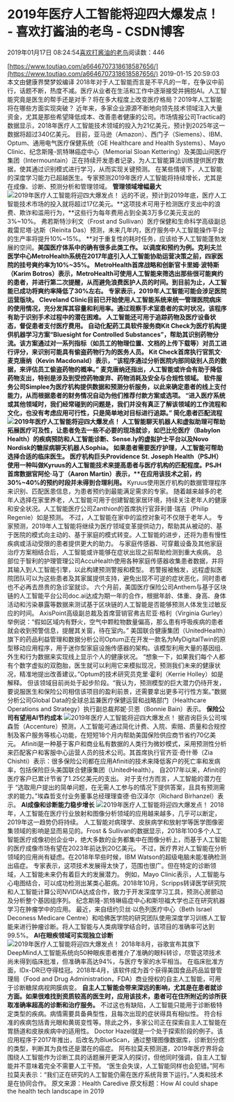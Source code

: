 
# 2019年医疗人工智能将迎四大爆发点！ - 喜欢打酱油的老鸟 - CSDN博客


2019年01月17日 08:24:54[喜欢打酱油的老鸟](https://me.csdn.net/weixin_42137700)阅读数：446


[https://www.toutiao.com/a6646707318618587656/](https://www.toutiao.com/a6646707318618587656/)
2019-01-15 20:59:03
本文由健康界樊梦姣编译
2018年对于人工智能而言是不平凡的一年，在争议中前行，话题不断，热度不减。医疗从业者在生活和工作中逐渐接受并拥抱AI。人工智能究竟是医生的帮手还是对手？将在多大程度上改变医疗格局？2019年人工智能将在哪些方面实现突破？
近年来，多家企业源源不断地向领先技术领域注入大量资金，尤其是那些希望降低成本、改善患者健康的公司。市场情报公司Tractica的数据显示，2018年医疗人工智能技术领域的投入为21亿美元，预计到2025年这一数据将超过340亿美元。
目前，亚马逊（Amazon）、西门子（Siemens）、IBM、Optum、通用电气医疗保健系统（GE Healthcare and Health Systems）、Mayo Clinic、纪念斯隆-凯特琳癌症中心（Memorial Sloan Kettering）及美国山间医疗集团（Intermountain）正在持续开发患者记录，为人工智能算法训练提供医疗数据，使其通过识别模式进行学习，从而实现关键预测。
在某些情境下，人工智能的深度学习能力已超越医生。专家预测2019年医疗人工智能将持续增长，尤其是在成像、诊断、预测分析和管理领域。
**管理领域增幅最大**
![2019年医疗人工智能将迎四大爆发点！](http://p1.pstatp.com/large/pgc-image/50604d37cf1848a39b75b8dcd84f90b5)
远的不说，预计到2019年底，医疗人工智能技术市场的投入就将超过17亿美元。**这项技术可用于检测医疗支出中的浪费、欺诈和滥用行为，**这些行为每年费用占到全美3万多亿美元支出的3%~10%。
弗若斯特沙利文（Frost and Sullivan）医疗保健和生命科学高级副总裁雷尼塔·达斯（Reinita Das）预测，未来几年内，医疗服务中人工智能操作平台的生产率将提升10%~15%。
**对于重复性的耗时任务，应该给予人工智能蓬勃发展的空间。**美国医疗体系中的确有很多此类工作。
以调度和预约为例。克利夫兰医学中心MetroHealth系统在2017年底引入人工智能协助运营决策之前，四家医院的挂号爽约率为10%~35%。
MetroHealth首席战略和创新官卡里姆·波特斯（Karim Botros）表示，MetroHealth可使用人工智能来筛选出那些很可能爽约的患者，并进行第二次提醒，从而避免浪费医护人员的时间。**到目前为止，人工智能已成功将爽约率降低了30%左右。**
专家表示，2019年人工智能可能会涉足医院运营版块。
Cleveland Clinic目前已开始使用人工智能系统来统一管理医院病床的使用情况，充分发挥其容量和利用率。通过观察手术室患者的实时状况，该程序有助于识别手术过程中的潜在困难。
人工智能还可用于追踪药物及医疗设备状态，督促患者支付医疗费用。
自动化配药工具软件服务商Kit Check为医疗机构提供机器学习方案“Bluesight for Controlled Substances”，帮助其识别药物分流。该方案通过对一系列指标（如员工的物理位置、文档的上传下载等）对员工进行评分，来识别可能具有偷盗药物行为的医务人员。
Kit Check首席执行官凯文·麦克唐纳（Kevin Macdonald）表示，“该程序通过分析医院内部同级别人员的数据，来评估员工偷盗药物的概率。”
麦克唐纳还指出，人工智能或许会有助于降低药物支出，特别是涉及到受控药物废弃、药物消耗及安全与合规性领域。
软件服务公司Simplee为医疗机构提供数据和预测分析服务，以此来确定患者的线上支付能力，从而根据患者的财务情况自动为他们推荐付款方案或选项。
“进入医疗系统或其他领域时，我们经常碰到的问题是，我们并没有真正了解该领域的工作流程和文化，也没有考虑应用可行性，只是简单地对目标进行追踪。”
**简化患者匹配流程**
![2019年医疗人工智能将迎四大爆发点！](http://p3.pstatp.com/large/pgc-image/73b3d8c4d1a843f7bb92be9cba0b73c4)
人工智能聊天机器人和虚拟助理可帮助拓展医疗可及性，让患者免去一些不必要的现场就诊，如巴比伦医疗（Babylon Health）的疾病预防和人工智能诊断、Sense.ly的虚拟护士平台以及Novo Nordisk的糖尿病聊天机器人Sophia。
如果患者需要医疗护理，人工智能可帮助选择合适的临床医生。
医疗机构巨头Providence St. Joseph Health（PSJH）使用一种叫做Kyruus的人工智能技术来提高患者与医疗机构的匹配程度。PSJH首席数据官阿伦·马丁（Aaron Martin）表示，**在应用该技术之前，约30%~40%的预约时段并未得到合理利用。**
Kyruus使用医疗机构的数据管理程序来识别、匹配医患信息，为患者预约到最能满足需求的专家。
随着越来越多的老年人选择在家里养老，人工智能可用于创建智能家居环境，持续关注老年人的健康和安全状况。人工智能医疗公司Zanthion的首席执行官菲利普·瑞吉（Philip Regenie）如是预测。
不过，人工智能在家中的监控对象可不仅限于老年人。
专家预测，2019年人工智能将继续为医疗领域变革提供动力，帮助其从被动的、基于医院的模式向主动的、基于家庭的模式转变。人工智能的进步，还将为患有慢性疾病或活动受限的患者提供更大的助力。
与家庭传感器、可穿戴设备及其他家庭治疗方案相结合后，人工智能或许能够在症状出现之前帮助检测到重大疾病。
总部位于智利的护理管理公司AccuHealth使用各种家庭传感器收集患者数据，并将其输入到人工智能引擎，以此构建预测警报和模型。
若警报被触发，远程虚拟医院团队可以为这些患者及其家属提供支持，避免出现不可逆的症状恶化，同时患者也不必再去昂贵的急诊室就诊。
六个月前，美国医疗保险公司Anthem与基于区块链的人工智能平台公司doc.ai达成为期一年的合作，根据年龄、体重、身高、身体活动和污染暴露等数据来测试基于区块链的人工智能是否能够预测人体发生过敏反应的时间。
AxisPoint高级副总裁及首席营销官弗吉尼亚·格利（Virginia Gurley）举例说：“假如区域内有野火，空气中颗粒物数量偏高，那么患有呼吸疾病的患者就会收到预警信息，提醒其关窗，待在室内。”
美国联合健康集团（UnitedHealth）旗下的药品利益管理和数据分析公司Optum正在开发一款名为MyDigitalTwin的原型移动应用程序，用于迷你型家庭设施传感器的架构。该模型利用大量的基因组、外生和行为数据来实现线上显示个人的健康状况。
“想象一下，如果我们每个人都有个数字虚拟的双胞胎，医生就可以利用它来模拟现况，预测我们未来的健康状况，精准地提出改善建议。”Optum的技术研究员克里·霍利（Kerrie Holley）如是解释。
但该领域目前尚处于起步阶段。“我认为，预测模型的巨大潜力仍待开发，要说服医生和保险公司相信该项目的盈利前景，还需要拿出更多可行性方案。”数据分析公司Global Data的全球总监兼医疗保健运营和战略部门（Healthcare Operations and Strategy）执行副总裁邦妮·贝恩（Bonnie Bain）表示。
**保险公司有望用AI节约成本**
![2019年医疗人工智能将迎四大爆发点！](http://p3.pstatp.com/large/pgc-image/2b2a8b4d3d7a4b79874ae63376c6e00b)
据咨询巨头公司埃森哲（Accenture）预测，人工智能可通过简化计费、入院、索赔、质量和合规控制及客户服务等核心功能，在短短18个月内帮助美国保险供应商节省约70亿美元。
Afiniti是一种基于客户和商业私有数据的人类行为微妙模式，采用预测性分析来匹配客户和客服中心运营人员的技术公司。其首席执行官齐亚·奇什蒂（Zia Chishti）表示：很多保险公司都在应用Afiniti的技术来降低客户的死亡率和发病率，包括保险巨头美国联合健康集团（UnitedHealth）。
自2017年以来，Afiniti的医疗客户已累计节省了1.25亿美元的支出。
对于支付方而言，人工智能的潜力在于 “选取用户提出的简单问题，在无需人工参与的情况下提供答案，且具有预测需求的能力。”埃森哲支付业务董事总经理理查德·伯汉泽尔（Richard Birhanzel）表示。
**AI成像和诊断能力稳步增长**
![2019年医疗人工智能将迎四大爆发点！](http://p1.pstatp.com/large/pgc-image/0edcf3f8a36647fb8229f117958dfe9f)
2018年，人工智能在医疗行业放射和图像分析领域的应用越来越多，几乎可以断定，2019年这一趋势仍将持续。
人工智能对病理学、皮肤病学和放射学等医学图像密集领域的影响是显而易见的。Frost & Sullivan的数据显示，2018年100多个人工智能医疗成像初创企业中，绝大多数的业务都集中在图像分析上，而基于人工智能的医疗成像市场有望在2023年前达到20亿美元。
不过，医疗界对人工智能在分析领域的应用尚有疑虑。在2018年早些时候，IBM Watson的超级电脑未能准确检测出癌症。
专家表示，这项技术发展得太快了，范围也很广。但在特定的诊断领域，人工智能未来仍有着巨大的发展潜力。
例如，Mayo Clinic表示，人工智能与心电图结合，可以成功检测出某类心脏病。2018年10月，Scripps转译医学研究院和人工智能计算公司NVIDIA达成合作，致力于开发深度学习工具，预测心房颤动及分析整个基因组序列。
纪念斯隆-凯特琳癌症中心和斯坦福大学也正在研究机器学习在肿瘤学中的应用。
最近，来自纽约贝丝·以色列医疗中心（Beth Israel Deconess Medicare Centre）和哈佛医学院的研究团队使用深度学习训练人工智能来进行肿瘤诊断。将人工智能与人类病理学结合时，该项目的准确率可达到99.5%。
**AI在眼疾领域可实现独立诊断**
![2019年医疗人工智能将迎四大爆发点！](http://p3.pstatp.com/large/pgc-image/926b665511cd47dfa6fd829e4115a3d4)
2018年8月，谷歌宣布其旗下DeepMind人工智能系统向50种眼疾患者推介了准确的眼科转诊，尽管这项技术尚未得到临床批准，但准确率高达94%，与医疗专家的水平相当。
在临床批准方面，IDx-DR已夺得桂冠。2018年4月，该软件成为首个获得美国食品药品监督管理局（Food and Drug Administration，FDA）商业授权的自主人工智能，可用于诊断糖尿病视网膜病变。
**自主人工智能会带来深远的影响，尤其是在患者就诊方面。如果很难找到资质较高的医生时，应用该技术，患者可在住所附近的诊所获取准确率超高的诊断和治疗服务。**
不过这也有缺陷，人工智能只能用于诊断极特定类型的疾病。病情需要具备典型性，且每次出现的症状得具有相似性。
符合标准的疾病包括青光眼和黄斑变性等。除此之外，多家公司正在探索自主人工智能在胃肠道和皮肤疾病中的适用性。
Doctor Hazel就是一个处于探索阶段的例子。该应用程序于2017年推出，后改名为BlueScan，通过整理图像数据库，诊断划分痣的类型，判断其为良性还是潜在的癌症。
阿布拉莫夫预测道，2019年医疗界将会围绕人工智能作为诊断工具的话题展开更深入的探讨，但他同时强调，自主人工智能并不意味着完全不需要人工干预。
“医生会失误，人工智能同样也会犯错。”阿布拉莫夫表示：“我们正在研究的人工智能仍需在医疗系统背景下运行。”人类和技术是在协同合作。
原文来源：Health Caredive
原文标题：How AI could shape the health tech landscape in 2019

